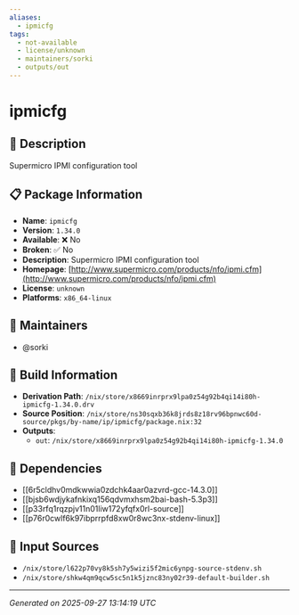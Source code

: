 ```yaml
---
aliases:
  - ipmicfg
tags:
  - not-available
  - license/unknown
  - maintainers/sorki
  - outputs/out
---
```


# ipmicfg

## 📝 Description

Supermicro IPMI configuration tool

## 📋 Package Information

- **Name**: `ipmicfg`
- **Version**: `1.34.0`
- **Available**: ❌ No
- **Broken**: ✅ No
- **Description**: Supermicro IPMI configuration tool
- **Homepage**: [http://www.supermicro.com/products/nfo/ipmi.cfm](http://www.supermicro.com/products/nfo/ipmi.cfm)
- **License**: `unknown`
- **Platforms**: `x86_64-linux`
## 👥 Maintainers

- @sorki


## 🔧 Build Information

- **Derivation Path**: `/nix/store/x8669inrprx9lpa0z54g92b4qi14i80h-ipmicfg-1.34.0.drv`
- **Source Position**: `/nix/store/ns30sqxb36k8jrds8z18rv96bpnwc60d-source/pkgs/by-name/ip/ipmicfg/package.nix:32`
- **Outputs**:
  - `out`:  `/nix/store/x8669inrprx9lpa0z54g92b4qi14i80h-ipmicfg-1.34.0`

## 🔗 Dependencies

- [[6r5cldhv0mdkwwia0zdchk4aar0azvrd-gcc-14.3.0]]
- [[bjsb6wdjykafnkixq156qdvmxhsm2bai-bash-5.3p3]]
- [[p33rfq1rqzpjv11n01liw172yfqfx0rl-source]]
- [[p76r0cwlf6k97ibprrpfd8xw0r8wc3nx-stdenv-linux]]

## 📁 Input Sources

- `/nix/store/l622p70vy8k5sh7y5wizi5f2mic6ynpg-source-stdenv.sh`
- `/nix/store/shkw4qm9qcw5sc5n1k5jznc83ny02r39-default-builder.sh`

---
*Generated on 2025-09-27 13:14:19 UTC*

